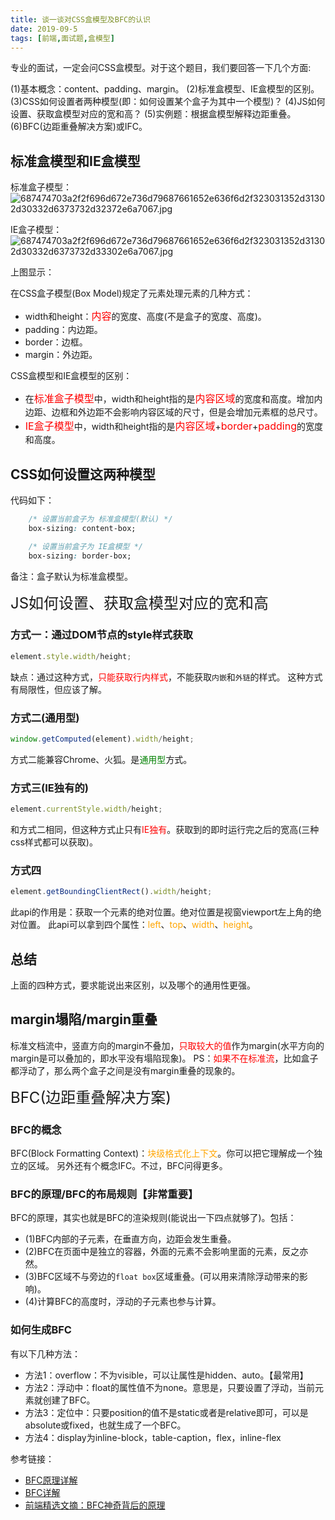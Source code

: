 ```yaml
---
title: 谈一谈对CSS盒模型及BFC的认识
date: 2019-09-5
tags: [前端,面试题,盒模型]
---
```

专业的面试，一定会问CSS盒模型。对于这个题目，我们要回答一下几个方面:

(1)基本概念：content、padding、margin。
(2)标准盒模型、IE盒模型的区别。
(3)CSS如何设置者两种模型(即：如何设置某个盒子为其中一个模型)？
(4)JS如何设置、获取盒模型对应的宽和高？
(5)实例题：根据盒模型解释边距重叠。
(6)BFC(边距重叠解决方案)或IFC。

<!-- more -->

## 标准盒模型和IE盒模型

标准盒子模型：
![687474703a2f2f696d672e736d79687661652e636f6d2f323031352d31302d30332d6373732d32372e6a7067.jpg](https://i.loli.net/2019/09/05/l3yjesugft4UFOZ.jpg)

IE盒子模型：
![687474703a2f2f696d672e736d79687661652e636f6d2f323031352d31302d30332d6373732d33302e6a7067.jpg](https://i.loli.net/2019/09/05/lHgqkQZn1UIiYa5.jpg)

上图显示：

在CSS盒子模型(Box Model)规定了元素处理元素的几种方式：

* width和height：<font size=3 color=red>内容</font>的宽度、高度(不是盒子的宽度、高度)。
* padding：内边距。
* border：边框。
* margin：外边距。

CSS盒模型和IE盒模型的区别：

* 在<font size=3 color=red>标准盒子模型</font>中，width和height指的是<font size=3 color=red>内容区域</font>的宽度和高度。增加内边距、边框和外边距不会影响内容区域的尺寸，但是会增加元素框的总尺寸。
* <font size=3 color=red>IE盒子模型</font>中，width和height指的是<font size=3 color=red>内容区域</font>+<font size=3 color=red>border</font>+<font size=3 color=red>padding</font>的宽度和高度。

## CSS如何设置这两种模型

代码如下：

```css
    /* 设置当前盒子为 标准盒模型(默认) */
    box-sizing: content-box;

    /* 设置当前盒子为 IE盒模型 */
    box-sizing: border-box;
```

备注：盒子默认为标准盒模型。

<font size=5>JS如何设置、获取盒模型对应的宽和高</font>

### 方式一：通过DOM节点的style样式获取

```javascript
element.style.width/height;
```

缺点：通过这种方式，<font color="red">只能获取行内样式</font>，不能获取`内嵌`和`外链`的样式。
这种方式有局限性，但应该了解。

### 方式二(通用型)

```javascript
window.getComputed(element).width/height;
```

方式二能兼容Chrome、火狐。是<font color="green">通用型</font>方式。

### 方式三(IE独有的)

```javascript
element.currentStyle.width/height;
```

和方式二相同，但这种方式止只有<font color="red">IE独有</font>。获取到的即时运行完之后的宽高(三种css样式都可以获取)。

### 方式四

```javascript
element.getBoundingClientRect().width/height;
```

此api的作用是：获取一个元素的绝对位置。绝对位置是视窗viewport左上角的绝对位置。
此api可以拿到四个属性：<font color="orange">left</font>、<font color="orange">top</font>、<font color="orange">width</font>、<font color="orange">height</font>。

## 总结

上面的四种方式，要求能说出来区别，以及哪个的通用性更强。

## margin塌陷/margin重叠

标准文档流中，竖直方向的margin不叠加，<font color="red">只取较大的值</font>作为margin(水平方向的margin是可以叠加的，即水平没有塌陷现象)。
PS：<font color="red">如果不在标准流</font>，比如盒子都浮动了，那么两个盒子之间是没有margin重叠的现象的。

<font size=5>BFC(边距重叠解决方案)</font>

### BFC的概念

BFC(Block Formatting Context)：<font color="orange">块级格式化上下文</font>。你可以把它理解成一个独立的区域。
另外还有个概念IFC。不过，BFC问得更多。

### BFC的原理/BFC的布局规则【非常重要】

BFC的原理，其实也就是BFC的渲染规则(能说出一下四点就够了)。包括：

* (1)BFC内部的子元素，在垂直方向，边距会发生重叠。
* (2)BFC在页面中是独立的容器，外面的元素不会影响里面的元素，反之亦然。
* (3)BFC区域不与旁边的`float box`区域重叠。(可以用来清除浮动带来的影响)。
* (4)计算BFC的高度时，浮动的子元素也参与计算。

### 如何生成BFC

有以下几种方法：

* 方法1：overflow：不为visible，可以让属性是hidden、auto。【最常用】
* 方法2：浮动中：float的属性值不为none。意思是，只要设置了浮动，当前元素就创建了BFC。
* 方法3：定位中：只要position的值不是static或者是relative即可，可以是absolute或fixed，也就生成了一个BFC。
* 方法4：display为inline-block，table-caption，flex，inline-flex

参考链接：

* [BFC原理详解](https://segmentfault.com/a/1190000006740129)
* [BFC详解](https://www.jianshu.com/p/bf927bc1bed4)
* [前端精选文摘：BFC神奇背后的原理](https://www.cnblogs.com/lhb25/p/inside-block-formatting-ontext.html)
